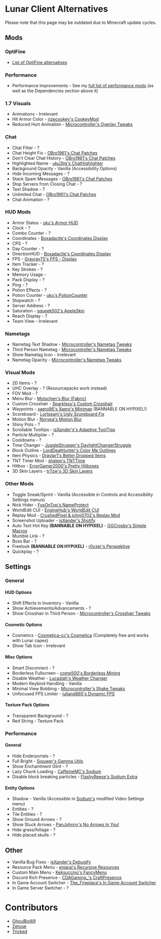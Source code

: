 # Lunar Client Alternatives

Please note that this page may be outdated due to Minecraft update cycles.

## Mods

### OptiFine

* [List of OptiFine alternatives](https://lambdaurora.dev/optifine_alternatives)


### Performance

* Performance Improvements - See my [full list of performance mods](https://microcontrollersdev.github.io/Alternatives/latest/migrating/#performance) (as well as the Dependencies section above it)

### 1.7 Visuals

* Animations - Irrelevant
* Hit Armor Color - [rizecookey's CookeyMod](https://github.com/rizecookey/CookeyMod/releases/latest)
* Reduced Hurt Animation - [Microcontroller's Overlay Tweaks](https://modrinth.com/mod/overlaytweaks)

### Chat

* Chat Filter - ?
* Chat Height Fix - [OBro1961's Chat Patches](https://modrinth.com/mod/chatpatches)
* Don't Clear Chat History - [OBro1961's Chat Patches](https://modrinth.com/mod/chatpatches)
* Highlighted Name - [uku3lig's ChatHighlighter](https://modrinth.com/mod/chathighlighter)
* Background Opacity - Vanilla (Accessibility Options)
* Hide Incoming Messages - ?
* Stack Spam Messages - [OBro1961's Chat Patches](https://modrinth.com/mod/chatpatches)
* Stop Servers from Closing Chat - ?
* Text Shadow - ?
* Unlimited Chat - [OBro1961's Chat Patches](https://modrinth.com/mod/chatpatches)
* Chat Animation - ?

### HUD Mods

* Armor Status - [uku's Armor HUD](https://modrinth.com/mod/ukus-armor-hud)
* Clock - ?
* Combo Counter - ?
* Coordinates - [Boxadactle's Coordinates Display](https://modrinth.com/mod/coordinates-display)
* CPS - ?
* Day Counter - ?
* DirectionHUD - [Boxadactle's Coordinates Display](https://modrinth.com/mod/coordinates-display)
* FPS - [Grayray75's FPS - Display](https://modrinth.com/mod/fpsdisplay)
* Item Tracker - ?
* Key Strokes - ?
* Memory Usage - 
* Pack Display - ?
* Ping - ?
* Potion Effects - ?
* Potion Counter - [uku's PotionCounter](https://modrinth.com/mod/potioncounter)
* Stopwatch - ?
* Server Address -  ?
* Saturation - [squeek502's AppleSkin](https://modrinth.com/mod/appleskin)
* Reach Display - ?
* Team View - Irrelevant

### Nametags

* Nametag Text Shadow -  [Microcontroller's Nametag Tweaks](https://modrinth.com/mod/nametagtweaks)
* Third Person Nametag - [Microcontroller's Nametag Tweaks](https://modrinth.com/mod/nametagtweaks)
* Show Nametag Icon - Irrelevant
* Nametag Opacity - [Microcontroller's Nametag Tweaks](https://modrinth.com/mod/nametagtweaks)

### Visual Mods

* 2D Items - ?
* UHC Overlay - ? (Resourcepacks work instead)
* FOV Mod - ?
* Menu Blur - [Motschen's Blur (Fabric)](https://modrinth.com/mod/blur-fabric)
* Custom Crosshair - [Sparkless's Custom Crosshair](https://modrinth.com/mod/custom-crosshair-mod)
* Waypoints - [xaero96's Xaero's Minimap](https://www.curseforge.com/minecraft/mc-mods/xaeros-minimap) (BANNABLE ON HYPIXEL!)
* Scoreboard - [Lortseam's Ugly Scoreboard Fix](https://modrinth.com/mod/ugly-scoreboard-fix)
* Motion Blur - [Noryea's Motion Blur](https://modrinth.com/mod/motionblur)
* Shiny Pots - ?
* Scrollable Tooltips - [isXander's's Adaptive ToolTips](https://modrinth.com/mod/adaptive-tooltips)
* Particle Multiplier - ?
* Cooldowns - ?
* Time Changer - [JuggleStrugger's DaylightChangerStruggle](https://modrinth.com/mod/daylightchangerstruggle)
* Block Outline - [LordDeatHunter's Color Me Outlines](https://www.curseforge.com/minecraft/mc-mods/color-me-outlines)
* Item Physics - [Draylar1's Better Dropped Items](https://www.curseforge.com/minecraft/mc-mods/better-dropped-items)
* TNT Timer Mod - [shateq's TNTTime](https://modrinth.com/mod/tnttime)
* Hitbox - [ErrorGamer2000's Pretty Hitboxes](https://modrinth.com/mod/pretty-hitboxes)
* 3D Skin Layers - [tr7zw's 3D Skin Layers](https://www.curseforge.com/minecraft/mc-mods/skin-layers-3d)

### Other Mods

* Toggle Sneak/Sprint - Vanilla (Accessible in Controls and Accessibility Settings menus)
* Nick Hider - [FoxOnTop's NameProtect](https://modrinth.com/mod/nameprotect)
* WorldEdit CUI - [EngineHub's WorldEdit CUI](https://curseforge.com/minecraft/mc-mods/worldeditcui-fabric)
* Replay Mod - [CrushedPixel & johni0702's Replay Mod](https://modrinth.com/mod/replaymod)
* Screenshot Uploader - [isXander's Shotify](https://modrinth.com/mod/shotify)
* Auto Text Hot Key **(BANNABLE ON HYPIXEL)** - [GGCrosby's Simple Macros](https://www.curseforge.com/minecraft/mc-mods/fabric-simple-macros)
* Mumble Link - ?
* Boss Bar - ?
* Freelook **(BANNABLE ON HYPIXEL)** - [r0yzer's Perspektive](https://modrinth.com/mod/perspektive)
* Quickplay - ?

## Settings

### General

#### HUD Options

* Shift Effects in Inventory - Vanilla
* Show Achievements/Advancements - ?
* Show Crosshair in Third Person - [Microcontroller's Crosshair Tweaks](https://modrinth.com/mod/crosshairtweaks)

#### Cosmetic Options

* Cosmetics - [Cosmetica-cc's Cosmetica](https://modrinth.com/mod/cosmetica) (Completely free and works with Lunar capes)
* Show Tab Icon - Irrelevant

#### Misc Options

* Smart Disconnect - ?
* Borderless Fullscreen - [comp500's Borderless Mining](https://www.curseforge.com/minecraft/mc-mods/borderless-mining)
* Disable Weather - [Lucaslah's Weather Changer](https://modrinth.com/mod/weather-changer)
* Modern Keybind Handling - Vanilla
* Minimal View Bobbing - [Microcontroller's Shake Tweaks](https://modrinth.com/mod/shaketweaks)
* Unfocused FPS Limiter - [juliand665's Dynamic FPS](https://modrinth.com/mod/dynamic-fps)

#### Texture Pack Options

* Transparent Background - ?
* Red String - Texture Pack

### Performance

#### General

* Hide Enderportals - ?
* Full Bright - [Sjouwer's Gamma Utils](https://modrinth.com/mod/gamma-utils)
* Show Enchantment Glint - ?
* Lazy Chunk Loading - [CaffeineMC's Sodium](https://modrinth.com/mod/sodium)
* Disable block breaking particles - [FlashyReese's Sodium Extra](https://modrinth.com/mod/sodium-extra)

#### Entity Options

* Shadow - Vanilla (Accessible in [Sodium's](https://modrinth.com/mod/sodium) modified Video Settings menu)
* Entities - ?
* Tile Entities - ?
* Show Ground Arrows - ?
* Show Stuck Arrows - [PanJohnny's No Arrows In You!](https://modrinth.com/mod/naiy)
* Hide grass/foliage - ?
* Hide placed skulls - ?

## Other

* Vanilla Bug Fixes - [isXander's Debugify](https://modrinth.com/mod/debugify)
* Resource Pack Menu - [enjarai's Recursive Resources](https://modrinth.com/mod/recursiveresources)
* Custom Main Menu - [Keksuccino's FancyMenu](https://www.curseforge.com/minecraft/mc-mods/fancymenu-fabric)
* Discord Rich Presence - [CDAGaming_'s CraftPresence](https://www.curseforge.com/minecraft/mc-mods/craftpresence)
* In Game Account Switcher - [The_Fireplace's In Game Account Switcher](https://modrinth.com/mod/in-game-account-switcher)
* In Game Server Switcher - ?

# Contributors

* [GhoulBoi69](https://github.com/GhoulBoii)
* [Zetvue](https://zetvue.github.io/)
* [Tricked](https://github.com/Tricked-dev)
